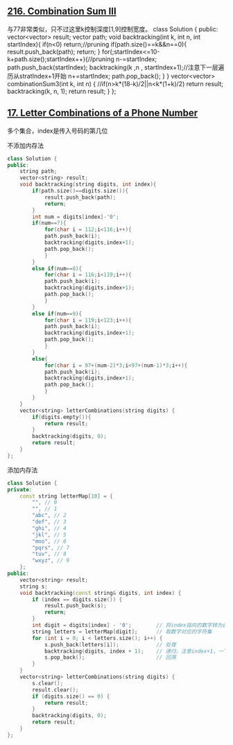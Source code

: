 ##  [216. Combination Sum III](https://leetcode.cn/problems/combination-sum-iii/)
与77非常类似，只不过这里k控制深度[1,9]控制宽度。
class Solution {
public:
    vector<vector<int>> result;
    vector<int> path;
    void backtracking(int k, int n, int startIndex){
        if(n<0) return;//pruning
        if(path.size()==k&&n==0){
            result.push_back(path);
            return;
        }
        for(;startIndex<=10-k+path.size();startIndex++){//pruning
            n-=startIndex;
            path.push_back(startIndex);
            backtracking(k ,n , startIndex+1);//注意下一层遍历从stratIndex+1开始
            n+=startIndex;
            path.pop_back();
        }
    }
    vector<vector<int>> combinationSum3(int k, int n) {
        //if(n>k*(18-k)/2||n<k*(1+k)/2) return result;
        backtracking(k, n, 1);
        return result;
    }
};

## [17. Letter Combinations of a Phone Number](https://leetcode.cn/problems/letter-combinations-of-a-phone-number/description/)
多个集合，index是传入号码的第几位

不添加内存法
```CPP
class Solution {
public:
    string path;
    vector<string> result;
    void backtracking(string digits, int index){
        if(path.size()==digits.size()){
            result.push_back(path);
            return;
        }
        int num = digits[index]-'0';
        if(num==7){
            for(char i = 112;i<116;i++){
            path.push_back(i);
            backtracking(digits,index+1);
            path.pop_back();
            }
        }
        else if(num==8){
            for(char i = 116;i<119;i++){
            path.push_back(i);
            backtracking(digits,index+1);
            path.pop_back();
            }
        }
        else if(num==9){
            for(char i = 119;i<123;i++){
            path.push_back(i);
            backtracking(digits,index+1);
            path.pop_back();
            }
        }
        else{
            for(char i = 97+(num-2)*3;i<97+(num-1)*3;i++){
            path.push_back(i);
            backtracking(digits,index+1);
            path.pop_back();
            }
        }
    }
    vector<string> letterCombinations(string digits) {
        if(digits.empty()){
            return result;
        }
        backtracking(digits, 0);
        return result;
    }
};
```
添加内存法
```CPP
class Solution {
private:
    const string letterMap[10] = {
        "", // 0
        "", // 1
        "abc", // 2
        "def", // 3
        "ghi", // 4
        "jkl", // 5
        "mno", // 6
        "pqrs", // 7
        "tuv", // 8
        "wxyz", // 9
    };
public:
    vector<string> result;
    string s;
    void backtracking(const string& digits, int index) {
        if (index == digits.size()) {
            result.push_back(s);
            return;
        }
        int digit = digits[index] - '0';        // 将index指向的数字转为int
        string letters = letterMap[digit];      // 取数字对应的字符集
        for (int i = 0; i < letters.size(); i++) {
            s.push_back(letters[i]);            // 处理
            backtracking(digits, index + 1);    // 递归，注意index+1，一下层要处理下一个数字了
            s.pop_back();                       // 回溯
        }
    }
    vector<string> letterCombinations(string digits) {
        s.clear();
        result.clear();
        if (digits.size() == 0) {
            return result;
        }
        backtracking(digits, 0);
        return result;
    }
};
```
